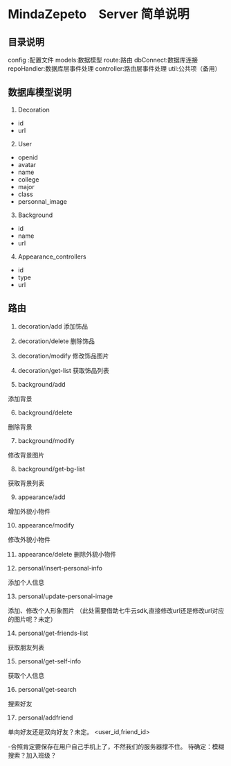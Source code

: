 # MindaZepeto　Server 简单说明

## 目录说明

config :配置文件
models:数据模型
route:路由
dbConnect:数据库连接
repoHandler:数据库层事件处理
controller:路由层事件处理
util:公共项（备用）

## 数据库模型说明

1. Decoration

- id  
- url

2. User

- openid
- avatar
- name
- college
- major
- class
- personnal_image

3. Background

- id  
- name  
- url
 
 4. Appearance_controllers

 - id
 - type
 - url

## 路由

1. decoration/add
添加饰品
2. decoration/delete
删除饰品
3. decoration/modify
修改饰品图片
4. decoration/get-list
获取饰品列表


5. background/add

添加背景

6. background/delete

删除背景

7. background/modify

修改背景图片

8. background/get-bg-list

获取背景列表

9. appearance/add

增加外貌小物件

10. appearance/modify

修改外貌小物件

11. appearance/delete
删除外貌小物件

12. personal/insert-personal-info

添加个人信息

13. personal/update-personal-image

添加、修改个人形象图片
（此处需要借助七牛云sdk,直接修改url还是修改url对应的图片呢？未定）

14. personal/get-friends-list

获取朋友列表

15. personal/get-self-info

获取个人信息

16. personal/get-search

搜索好友

17. personal/addfriend

单向好友还是双向好友？未定。
<user_id,friend_id>

-合照肯定要保存在用户自己手机上了，不然我们的服务器撑不住。
待确定：模糊搜索？加入班级？


